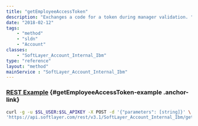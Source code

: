```yaml
---
title: "getEmployeeAccessToken"
description: "Exchanges a code for a token during manager validation. "
date: "2018-02-12"
tags:
    - "method"
    - "sldn"
    - "Account"
classes:
    - "SoftLayer_Account_Internal_Ibm"
type: "reference"
layout: "method"
mainService : "SoftLayer_Account_Internal_Ibm"
---
```


### [REST Example](#getEmployeeAccessToken-example) <a href="/article/rest/"><i class="fas fa-question"></i></a> {#getEmployeeAccessToken-example .anchor-link} 
```bash
curl -g -u $SL_USER:$SL_APIKEY -X POST -d '{"parameters": [string]}' \
'https://api.softlayer.com/rest/v3.1/SoftLayer_Account_Internal_Ibm/getEmployeeAccessToken'
```
